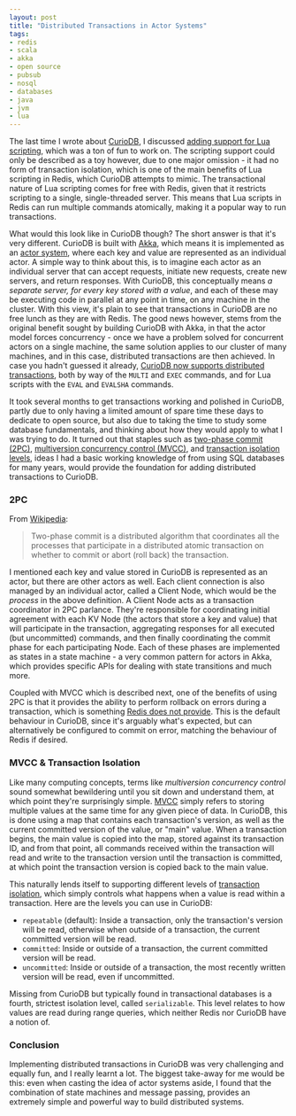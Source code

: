 ```yaml
---
layout: post
title: "Distributed Transactions in Actor Systems"
tags:
- redis
- scala
- akka
- open source
- pubsub
- nosql
- databases
- java
- jvm
- lua
---
```


The last time I wrote about [CurioDB][curiodb-post], I discussed [adding support for Lua scripting][lua-post], which was a ton of fun to work on. The scripting support could only be described as a toy however, due to one major omission - it had no form of transaction isolation, which is one of the main benefits of Lua scripting in Redis, which CurioDB attempts to mimic. The transactional nature of Lua scripting comes for free with Redis, given that it restricts scripting to a single, single-threaded server. This means that Lua scripts in Redis can run multiple commands atomically, making it a popular way to run transactions.

What would this look like in CurioDB though? The short answer is that it's very different. CurioDB is built with [Akka][akka], which means it is implemented as an [actor system][actor-model], where each key and value are represented as an individual actor. A simple way to think about this, is to imagine each actor as an individual server that can accept requests, initiate new requests, create new servers, and return responses. With CurioDB, this conceptually means *a separate server, for every key stored with a value*, and each of these may be executing code in parallel at any point in time, on any machine in the cluster. With this view, it's plain to see that transactions in CurioDB are no free lunch as they are with Redis. The good news however, stems from the original benefit sought by building CurioDB with Akka, in that the actor model forces concurrency - once we have a problem solved for concurrent actors on a single machine, the same solution applies to our cluster of many machines, and in this case, distributed transactions are then achieved. In case you hadn't guessed it already, [CurioDB now supports distributed transactions][transaction-commits], both by way of the `MULTI` and `EXEC` commands, and for Lua scripts with the `EVAL` and `EVALSHA` commands.

It took several months to get transactions working and polished in CurioDB, partly due to only having a limited amount of spare time these days to dedicate to open source, but also due to taking the time to study some database fundamentals, and thinking about how they would apply to what I was trying to do. It turned out that staples such as [two-phase commit (2PC)][2pc], [multiversion concurrency control (MVCC)][mvcc], and [transaction isolation levels][isolation], ideas I had a basic working knowledge of from using SQL databases for many years, would provide the foundation for adding distributed transactions to CurioDB.

### 2PC

From [Wikipedia][2pc]:

> Two-phase commit is a distributed algorithm that coordinates all the processes that participate in a distributed atomic transaction on whether to commit or abort (roll back) the transaction.

I mentioned each key and value stored in CurioDB is represented as an actor, but there are other actors as well. Each client connection is also managed by an individual actor, called a Client Node, which would be the *process* in the above definition. A Client Node acts as a transaction coordinator in 2PC parlance. They're responsible for coordinating initial agreement with each KV Node (the actors that store a key and value) that will participate in the transaction, aggregating responses for all executed (but uncommitted) commands, and then finally coordinating the commit phase for each participating Node. Each of these phases are implemented as states in a state machine - a very common pattern for actors in Akka, which provides specific APIs for dealing with state transitions and much more.

Coupled with MVCC which is described next, one of the benefits of using 2PC is that it provides the ability to perform rollback on errors during a transaction, which is something [Redis does not provide][redis-rollback]. This is the default behaviour in CurioDB, since it's arguably what's expected, but can alternatively be configured to commit on error, matching the behaviour of Redis if desired.

### MVCC & Transaction Isolation

Like many computing concepts, terms like *multiversion concurrency control* sound somewhat bewildering until you sit down and understand them, at which point they're surprisingly simple. [MVCC][mvcc] simply refers to storing multiple values at the same time for any given piece of data. In CurioDB, this is done using a map that contains each transaction's version, as well as the current committed version of the value, or "main" value. When a transaction begins, the main value is copied into the map, stored against its transaction ID, and from that point, all commands received within the transaction will read and write to the transaction version until the transaction is committed, at which point the transaction version is copied back to the main value.

This naturally lends itself to supporting different levels of [transaction isolation][isolation], which simply controls what happens when a value is read within a transaction. Here are the levels you can use in CurioDB:

* `repeatable` (default): Inside a transaction, only the transaction's
  version will be read, otherwise when outside of a transaction, the
  current committed version will be read.
* `committed`: Inside or outside of a transaction, the current
  committed version will be read.
* `uncommitted`: Inside or outside of a transaction, the most recently
  written version will be read, even if uncommitted.

Missing from CurioDB but typically found in transactional databases is a fourth, strictest isolation level, called `serializable`. This level relates to how values are read during range queries, which neither Redis nor CurioDB have a notion of.

### Conclusion

Implementing distributed transactions in CurioDB was very challenging and equally fun, and I really learnt a lot. The biggest take-away for me would be this: even when casting the idea of actor systems aside, I found that the combination of state machines and message passing, provides an extremely simple and powerful way to build distributed systems.

[curiodb-post]: /2015/07/08/curiodb-a-distributed-persistent-redis-clone/
[lua-post]: /2015/08/08/embedding-lua-in-scala-with-java-oh-my/
[akka]: http://akka.io/
[actor-model]: https://en.wikipedia.org/wiki/Actor_model
[transaction-commits]: https://github.com/stephenmcd/curiodb/compare/324e879338...8c33a334ad
[2pc]: https://en.wikipedia.org/wiki/Two-phase_commit_protocol
[mvcc]: https://en.wikipedia.org/wiki/Multiversion_concurrency_control
[isolation]: https://en.wikipedia.org/wiki/Isolation_(database_systems)
[redis-rollback]: http://redis.io/topics/transactions#why-redis-does-not-support-roll-backs

